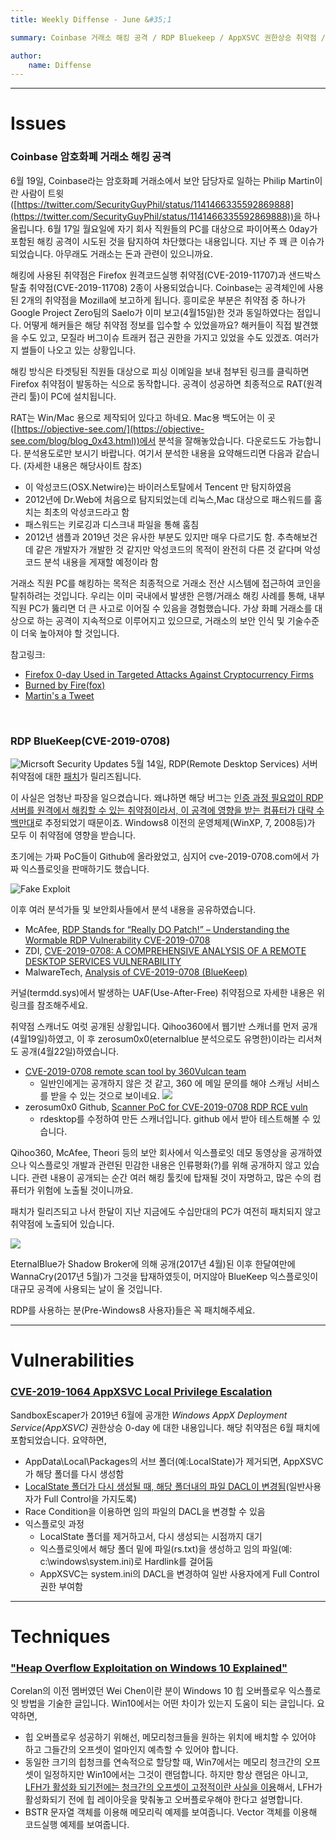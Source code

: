 ```yaml
---
title: Weekly Diffense - June &#35;1

summary: Coinbase 거래소 해킹 공격 / RDP Bluekeep / AppXSVC 권한상승 취약점 / Win10 힙 오버플로우

author:
    name: Diffense
---
```



--- 

# Issues

### Coinbase 암호화폐 거래소 해킹 공격

6월 19일, Coinbase라는 암호화폐 거래소에서 보안 담당자로 일하는 Philip Martin이란 사람이 트윗([https://twitter.com/SecurityGuyPhil/status/1141466335592869888](https://twitter.com/SecurityGuyPhil/status/1141466335592869888))을 하나 올립니다. 6월 17일 월요일에 자기 회사 직원들의 PC를 대상으로 파이어폭스 0day가 포함된 해킹 공격이 시도된 것을 탐지하여 차단했다는 내용입니다. 지난 주 꽤 큰 이슈가 되었습니다. 아무래도 거래소는 돈과 관련이 있으니까요.

해킹에 사용된 취약점은 Firefox 원격코드실행 취약점(CVE-2019-11707)과 샌드박스탈출 취약점(CVE-2019-11708) 2종이 사용되었습니다. Coinbase는 공격체인에 사용된 2개의 취약점을 Mozilla에 보고하게 됩니다. 흥미로운 부분은 취약점 중 하나가 Google Project Zero팀의 Saelo가 이미 보고(4월15일)한 것과 동일하였다는 점입니다. 어떻게 해커들은 해당 취약점 정보를 입수할 수 있었을까요? 해커들이 직접 발견했을 수도 있고, 모질라 버그이슈 트래커 접근 권한을 가지고 있었을 수도 있겠죠. 여러가지 썰들이 나오고 있는 상황입니다.

해킹 방식은 타겟팅된 직원들 대상으로 피싱 이메일을 보내 첨부된 링크를 클릭하면 Firefox 취약점이 발동하는 식으로 동작합니다. 공격이 성공하면 최종적으로 RAT(원격 관리 툴)이 PC에 설치됩니다. 

RAT는 Win/Mac 용으로 제작되어 있다고 하네요. Mac용 백도어는 이 곳([https://objective-see.com/](https://objective-see.com/blog/blog_0x43.html))에서 분석을 잘해놓았습니다. 다운로드도 가능합니다. 분석용도로만 보시기 바랍니다. 여기서 분석한 내용을 요약해드리면 다음과 같습니다. (자세한 내용은 해당사이트 참조)

* 이 악성코드(OSX.Netwire)는 바이러스토탈에서 Tencent 만 탐지하였음
* 2012년에 Dr.Web에 처음으로 탐지되었는데 리눅스,Mac 대상으로 패스워드를 훔치는 최초의 악성코드라고 함
* 패스워드는 키로깅과 디스크내 파일을 통해 훔침
* 2012년 샘플과 2019년 것은 유사한 부분도 있지만 매우 다르기도 함. 추측해보건데 같은 개발자가 개발한 것 같지만 악성코드의 목적이 완전히 다른 것 같다며 악성코드 분석 내용을 게재할 예정이라 함

거래소 직원 PC를 해킹하는 목적은 최종적으로 거래소 전산 시스템에 접근하여 코인을 탈취하려는 것입니다. 우리는 이미 국내에서 발생한 은행/거래소 해킹 사례를 통해, 내부 직원 PC가 뚫리면 더 큰 사고로 이어질 수 있음을 경험했습니다. 가상 화폐 거래소를 대상으로 하는 공격이 지속적으로 이루어지고 있으므로, 거래소의 보안 인식 및 기술수준이 더욱 높아져야 할 것입니다.

참고링크:

* [Firefox 0-day Used in Targeted Attacks Against Cryptocurrency Firms](https://www.bleepingcomputer.com/news/security/firefox-0-day-used-in-targeted-attacks-against-cryptocurrency-firms/)
* [Burned by Fire(fox)](https://objective-see.com/blog/blog_0x43.html)
* [Martin's a Tweet](https://twitter.com/SecurityGuyPhil/status/1141466335592869888)


<br>

### RDP BlueKeep(CVE-2019-0708)

![Micrsoft Security Updates](https://user-images.githubusercontent.com/50191798/60060521-fa493380-972b-11e9-9f92-8ba9273f04e5.png)
5월 14일, RDP(Remote Desktop Services) 서버 취약점에 대한 [패치](https://portal.msrc.microsoft.com/en-US/security-guidance/advisory/CVE-2019-0708)가 릴리즈됩니다. 

이 사실은 엄청난 파장을 일으켰습니다. 왜냐하면 해당 버그는 <U>인증 과정 필요없이 RDP서버를 원격에서 해킹할 수 있는 취약점이라서, 이 공격에 영향을 받는 컴퓨터가 대략 수 백만대</U>로 추정되었기 때문이죠. Windows8 이전의 운영체제(WinXP, 7, 2008등)가 모두 이 취약점에 영향을 받습니다.

초기에는 가짜 PoC들이 Github에 올라왔었고, 심지어 cve-2019-0708.com에서 가짜 익스플로잇을 판매하기도 했습니다.

![Fake Exploit](https://user-images.githubusercontent.com/50191798/60064826-9da24480-973c-11e9-93dd-6bbe736892a7.png)

이후 여러 분석가들 및 보안회사들에서 분석 내용을 공유하였습니다. 

* McAfee, [RDP Stands for “Really DO Patch!” – Understanding the Wormable RDP Vulnerability CVE-2019-0708](https://securingtomorrow.mcafee.com/other-blogs/mcafee-labs/rdp-stands-for-really-do-patch-understanding-the-wormable-rdp-vulnerability-cve-2019-0708/)
* ZDI, [CVE-2019-0708: A COMPREHENSIVE ANALYSIS OF A REMOTE DESKTOP SERVICES VULNERABILITY](https://www.zerodayinitiative.com/blog/2019/5/27/cve-2019-0708-a-comprehensive-analysis-of-a-remote-desktop-services-vulnerability)
* MalwareTech, [Analysis of CVE-2019-0708 (BlueKeep)](https://www.malwaretech.com/2019/05/analysis-of-cve-2019-0708-bluekeep.html)

커널(termdd.sys)에서 발생하는 UAF(Use-After-Free) 취약점으로 자세한 내용은 위 링크를 참조해주세요.

취약점 스캐너도 여럿 공개된 상황입니다. Qihoo360에서 웹기반 스캐너를 먼저 공개(4월19일)하였고, 이 후 zerosum0x0(eternalblue 분석으로도 유명한)이라는 리서쳐도 공개(4월22일)하였습니다.

* [CVE-2019-0708 remote scan tool by 360Vulcan team](https://twitter.com/mj0011sec/status/1130387741538054144)
  * 일반인에게는 공개하지 않은 것 같고, 360 에 메일 문의를 해야 스캐닝 서비스를 받을 수 있는 것으로 보이네요.
![](https://user-images.githubusercontent.com/50191798/60062762-7bf18f00-9735-11e9-9bb0-0d31df976fa8.png)
* zerosum0x0 Github, [Scanner PoC for CVE-2019-0708 RDP RCE vuln](https://github.com/zerosum0x0/CVE-2019-0708)
  * rdesktop를 수정하여 만든 스캐너입니다. github 에서 받아 테스트해볼 수 있습니다. 

Qihoo360, McAfee, Theori 등의 보안 회사에서 익스플로잇 데모 동영상을 공개하였으나 익스플로잇 개발과 관련된 민감한 내용은 인류평화(?)를 위해 공개하지 않고 있습니다. 관련 내용이 공개되는 순간 여러 해킹 툴킷에 탑재될 것이 자명하고, 많은 수의 컴퓨터가 위험에 노출될 것이니까요.

패치가 릴리즈되고 나서 한달이 지난 지금에도 수십만대의 PC가 여전히 패치되지 않고 취약점에 노출되어 있습니다.

![](https://user-images.githubusercontent.com/50191798/60063263-48176900-9737-11e9-8291-43486f8bb234.png)

EternalBlue가 Shadow Broker에 의해 공개(2017년 4월)된 이후 한달여만에 WannaCry(2017년 5월)가 그것을 탑재하였듯이, 머지않아 BlueKeep 익스플로잇이 대규모 공격에 사용되는 날이 올 것입니다. 

RDP를 사용하는 분(Pre-Windows8 사용자)들은 꼭 패치해주세요.

---


# Vulnerabilities

### [CVE-2019-1064 AppXSVC Local Privilege Escalation](https://www.rythmstick.net/posts/cve-2019-1064/)

SandboxEscaper가 2019년 6월에 공개한 *Windows AppX Deployment Service(AppXSVC)* 권한상승 0-day 에 대한 내용입니다. 해당 취약점은 6월 패치에 포함되었습니다. 요약하면,

* AppData\Local\Packages의 서브 폴더(예:LocalState)가 제거되면, AppXSVC가 해당 폴더를 다시 생성함
* <U>LocalState 폴더가 다시 생성될 때, 해당 폴더내의 파일 DACL이 변경됨</U>(일반사용자가 Full Control을 가지도록)
* Race Condition을 이용하면 임의 파일의 DACL을 변경할 수 있음
* 익스플로잇 과정
  * LocalState 폴더를 제거하고서, 다시 생성되는 시점까지 대기
  * 익스플로잇에서 해당 폴더 밑에 파일(rs.txt)을 생성하고 임의 파일(예: c:\windows\system.ini)로 Hardlink를 걸어둠
  * AppXSVC는 system.ini의 DACL을 변경하여 일반 사용자에게 Full Control 권한 부여함



---

# Techniques

### ["Heap Overflow Exploitation on Windows 10 Explained"](https://blog.rapid7.com/2019/06/12/heap-overflow-exploitation-on-windows-10-explained/)

Corelan의 이전 멤버였던 Wei Chen이란 분이 Windows 10 힙 오버플로우 익스플로잇 방법을 기술한 글입니다. Win10에서는 어떤 차이가 있는지 도움이 되는 글입니다. 요약하면,

* 힙 오버플로우 성공하기 위해선, 메모리청크들을 원하는 위치에 배치할 수 있어야 하고 그들간의 오프셋이 얼마인지 예측할 수 있어야 합니다. 
* 동일한 크기의 힙청크를 연속적으로 할당할 때, Win7에서는 메모리 청크간의 오프셋이 일정하지만 Win10에서는 그것이 랜덤합니다. 하지만 항상 랜덤은 아니고, <U>LFH가 활성화 되기전에는 청크간의 오프셋이 고정적이란 사실을 이용</U>해서, LFH가 활성화되기 전에 힙 레이아웃을 맞춰놓고 오버플로우해야 한다고 설명합니다.
* BSTR 문자열 객체를 이용해 메모리릭 예제를 보여줍니다. Vector 객체를 이용해 코드실행 예제를 보여줍니다.




